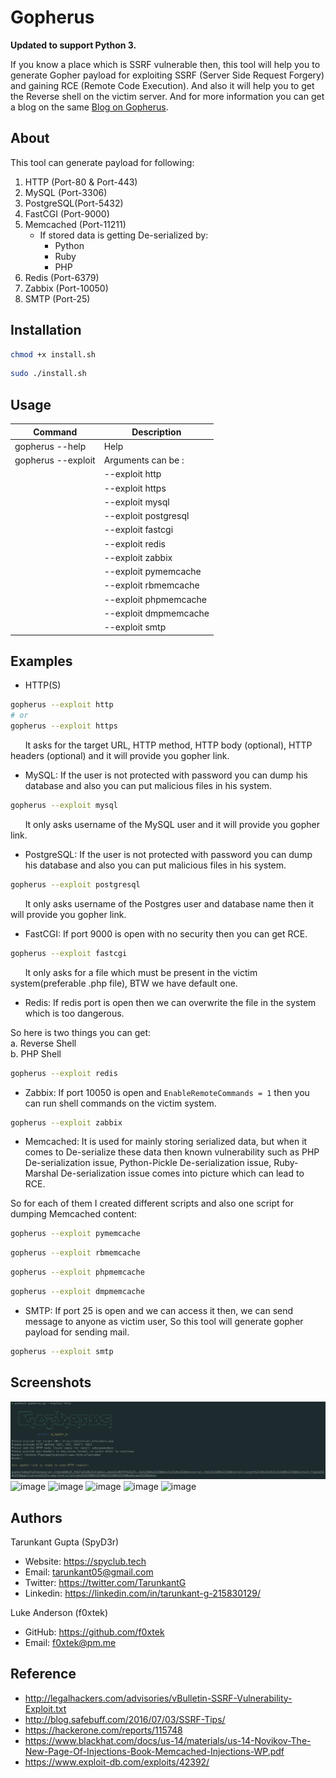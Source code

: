 # Gopherus

**Updated to support Python 3.**

If you know a place which is SSRF vulnerable then, this tool will help you to generate Gopher payload for exploiting SSRF (Server Side Request Forgery) and gaining RCE (Remote Code Execution). And also it will help you to get the Reverse shell on the victim server. And for more information you can get a blog on the same [Blog on Gopherus](https://spyclub.tech/2018/08/14/2018-08-14-blog-on-gopherus/).

## About
This tool can generate payload for following:
1.  HTTP      (Port-80 & Port-443)
2.  MySQL     (Port-3306)
3.  PostgreSQL(Port-5432)
4.  FastCGI   (Port-9000)
5.  Memcached (Port-11211)  
    - If stored data is getting De-serialized by: <br>
        - Python <br>
        - Ruby  <br>
        - PHP   <br>
6.  Redis     (Port-6379)
7.  Zabbix    (Port-10050)
8.  SMTP      (Port-25)

## Installation

``` bash
chmod +x install.sh
```

```bash
sudo ./install.sh
```

## Usage
|        Command           |        Description             |
|--------------------------|--------------------------------|
|  gopherus --help         |          Help                  |
|  gopherus --exploit      |    Arguments can be  :         |
|                          |    --exploit http              |
|                          |    --exploit https             |
|                          |    --exploit mysql             |
|			               |    --exploit postgresql	    |
|                          |    --exploit fastcgi           |
|                          |    --exploit redis             |
|                          |    --exploit zabbix            |
|                          |    --exploit pymemcache        |
|                          |    --exploit rbmemcache        |
|                          |    --exploit phpmemcache       |
|                          |    --exploit dmpmemcache       |
|                          |    --exploit smtp              |

## Examples

* HTTP(S)

```bash
gopherus --exploit http
# or
gopherus --exploit https
```

&nbsp;&nbsp;&nbsp;&nbsp;&nbsp;&nbsp;It asks for the target URL, HTTP method, HTTP body (optional), HTTP headers (optional) and it will provide you gopher link.

* MySQL:  If the user is not protected with password you can dump his database and also you can put malicious files in his system.

```bash
gopherus --exploit mysql
```

&nbsp;&nbsp;&nbsp;&nbsp;&nbsp;&nbsp;It only asks username of the MySQL user and it will provide you gopher link.

* PostgreSQL: If the user is not protected with password you can dump his database and also you can put malicious files in his system.
```bash
gopherus --exploit postgresql
```

&nbsp;&nbsp;&nbsp;&nbsp;&nbsp;&nbsp;It only asks username of the Postgres user and database name then it will provide you gopher link.

* FastCGI:  If port 9000 is open with no security then you can get RCE.

```bash
gopherus --exploit fastcgi
```
&nbsp;&nbsp;&nbsp;&nbsp;&nbsp;&nbsp;It only asks for a file which must be present in the victim system(preferable .php file), BTW we have default one.

* Redis:  If redis port is open then we can overwrite the file in the system which is too dangerous.  

So here is two things you can get:<br>
    a.  Reverse Shell<br>
    b.  PHP Shell<br>

```bash
gopherus --exploit redis
```
* Zabbix: If port 10050 is open and `EnableRemoteCommands = 1` then you can run shell commands on the victim system.

```bash
gopherus --exploit zabbix
```

* Memcached:  It is used for mainly storing serialized data, but when it comes to De-serialize these data then known vulnerability such as PHP De-serialization issue, Python-Pickle De-serialization issue, Ruby-Marshal De-serialization issue comes into picture which can lead to RCE.  

So for each of them I created different scripts and also one script for dumping Memcached content:

```bash
gopherus --exploit pymemcache
```

```bash
gopherus --exploit rbmemcache
```

```bash
gopherus --exploit phpmemcache
```

```bash
gopherus --exploit dmpmemcache
```

* SMTP: If port 25 is open and we can access it then, we can send message to anyone as victim user, So this tool will generate gopher payload for sending mail.

```bash
gopherus --exploit smtp
```

## Screenshots

![image](./images/http.png)
![image](./images/tool2.1.png)
![image](./images/tool2.0.png)
![image](./images/tool2.2.png)
![image](./images/tool2.3.png)
![image](./images/tool2.4.png)

## Authors

Tarunkant Gupta (SpyD3r)

* Website: https://spyclub.tech
* Email:  tarunkant05@gmail.com
* Twitter:  https://twitter.com/TarunkantG
* Linkedin: https://linkedin.com/in/tarunkant-g-215830129/

Luke Anderson (f0xtek)

* GitHub: https://github.com/f0xtek
* Email: f0xtek@pm.me

## Reference

* http://legalhackers.com/advisories/vBulletin-SSRF-Vulnerability-Exploit.txt  
* http://blog.safebuff.com/2016/07/03/SSRF-Tips/
* https://hackerone.com/reports/115748
* https://www.blackhat.com/docs/us-14/materials/us-14-Novikov-The-New-Page-Of-Injections-Book-Memcached-Injections-WP.pdf
* https://www.exploit-db.com/exploits/42392/

